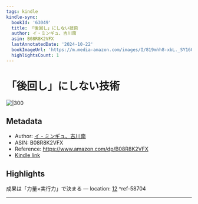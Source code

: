 ```yaml
---
tags: kindle
kindle-sync:
  bookId: '63049'
  title: 「後回し」にしない技術
  author: イ・ミンギュ、吉川南
  asin: B08R8K2VFX
  lastAnnotatedDate: '2024-10-22'
  bookImageUrl: 'https://m.media-amazon.com/images/I/819mhh8-xbL._SY160.jpg'
  highlightsCount: 1
---
```


# 「後回し」にしない技術
![|300](https://m.media-amazon.com/images/I/819mhh8-xbL.jpg)
## Metadata
* Author: [イ・ミンギュ、吉川南](https://www.amazon.comundefined)
* ASIN: B08R8K2VFX
* Reference: https://www.amazon.com/dp/B08R8K2VFX
* [Kindle link](kindle://book?action=open&asin=B08R8K2VFX)

## Highlights
成果は「力量×実行力」で決まる — location: [12](kindle://book?action=open&asin=B08R8K2VFX&location=12) ^ref-58704

---
